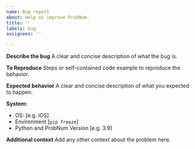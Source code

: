 ```yaml
---
name: Bug report
about: Help us improve ProbNum.
title: ''
labels: bug
assignees: ''

---
```


**Describe the bug**
A clear and concise description of what the bug is.

**To Reproduce**
Steps or self-contained code example to reproduce the behavior.

**Expected behavior**
A clear and concise description of what you expected to happen.

**System:**
 - OS: [e.g. iOS]
 - Environment [`pip freeze`]
 - Python and ProbNum Version [e.g. 3.9]

**Additional context**
Add any other context about the problem here.
